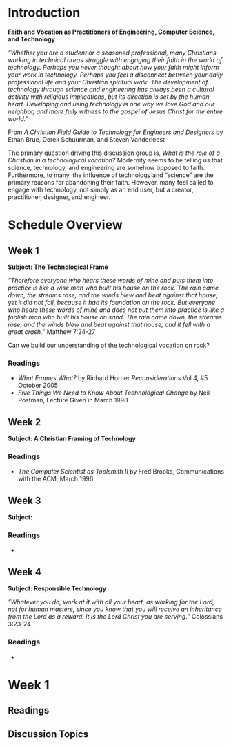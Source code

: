 


# Introduction

<div class="org-center">
<p>
<b>Faith and Vocation as Practitioners of Engineering, Computer Science, and
 Technology</b>
</p>
</div>

*&ldquo;Whether you are a student or a seasoned professional, many Christians working
in technical areas struggle with engaging their faith in the world of
technology. Perhaps you never thought about how your faith might inform your
work in technology. Perhaps you feel a disconnect between your daily
professional life and your Christian spiritual walk. The development of
technology through science and engineering has always been a cultural activity
with religious implications, but its direction is set by the human heart.
Developing and using technology is one way we love God and our neighbor, and
more fully witness to the gospel of Jesus Christ for the entire world.&rdquo;*

<div class="flushright" id="orge99003a">
<p>
From <i>A Christian Field Guide to Technology for Engineers and Designers</i> by
Ethan Brue, Derek Schuurman, and Steven Vanderleest
</p>

</div>

The primary question driving this discussion group is, *What is the role of a
Christian in a technological vocation?* Modernity seems to be telling us that
science, technology, and engineering are somehow opposed to faith. Furthermore,
to many, the influence of technology and &ldquo;science&rdquo; are the primary reasons for
abandoning their faith. However, many feel called to engage with technology, not
simply as an end user, but a creator, practitioner, designer, and engineer.


# Schedule Overview


## Week 1

**<span class="underline">Subject: The Technological Frame</span>**

*“Therefore everyone who hears these words of mine and puts them into practice
is like a wise man who built his house on the rock. The rain came down, the
streams rose, and the winds blew and beat against that house; yet it did not
fall, because it had its foundation on the rock. But everyone who hears these
words of mine and does not put them into practice is like a foolish man who
built his house on sand. The rain came down, the streams rose, and the winds
blew and beat against that house, and it fell with a great crash.”* Matthew
7:24-27

Can we build our understanding of the technological vocation on rock?


### Readings

-   *What Frames What?* by Richard Horner *Reconsiderations* Vol 4, #5 October
    2005
-   *Five Things We Need to Know About Technological Change* by Neil Postman,
    Lecture Given in March 1998


## Week 2

**<span class="underline">Subject: A Christian Framing of Technology</span>**


### Readings

-   *The Computer Scientist as Toolsmith II* by Fred Brooks, Communications with
    the ACM, March 1996


## Week 3

**<span class="underline">Subject:</span>**


### Readings

-   


## Week 4

**<span class="underline">Subject: Responsible Technology</span>**

*&ldquo;Whatever you do, work at it with all your heart, as working for the Lord, not
for human masters, since you know that you will receive an inheritance from
the Lord as a reward. It is the Lord Christ you are serving.&rdquo;* Colossians 3:23-24


### Readings

-   


# Week 1


## Readings


## Discussion Topics

